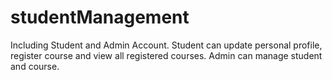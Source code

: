 # studentManagement

Including Student and Admin Account.
Student can update personal profile, register course and view all registered courses.
Admin can manage student and course.
